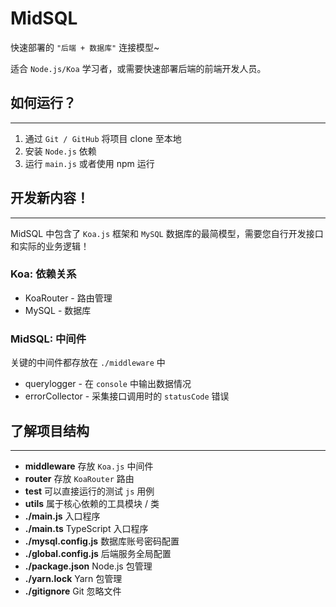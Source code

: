 # MidSQL

快速部署的 `"后端 + 数据库"` 连接模型~

适合 `Node.js/Koa` 学习者，或需要快速部署后端的前端开发人员。

## 如何运行？

---

1. 通过 `Git / GitHub` 将项目 clone 至本地
2. 安装 `Node.js` 依赖
3. 运行 `main.js` 或者使用 npm 运行

## 开发新内容！

---

MidSQL 中包含了 `Koa.js` 框架和 `MySQL` 数据库的最简模型，需要您自行开发接口和实际的业务逻辑！

### Koa: 依赖关系

- KoaRouter - 路由管理
- MySQL - 数据库

### MidSQL: 中间件

关键的中间件都存放在 `./middleware` 中

- querylogger - 在 `console` 中输出数据情况
- errorCollector - 采集接口调用时的 `statusCode` 错误

## 了解项目结构

---

- **middleware** 存放 `Koa.js` 中间件
- **router** 存放 `KoaRouter` 路由
- **test** 可以直接运行的测试 `js` 用例
- **utils** 属于核心依赖的工具模块 / 类
- **./main.js** 入口程序
- **./main.ts** TypeScript 入口程序
- **./mysql.config.js** 数据库账号密码配置
- **./global.config.js** 后端服务全局配置
- **./package.json** Node.js 包管理
- **./yarn.lock** Yarn 包管理
- **./gitignore** Git 忽略文件
